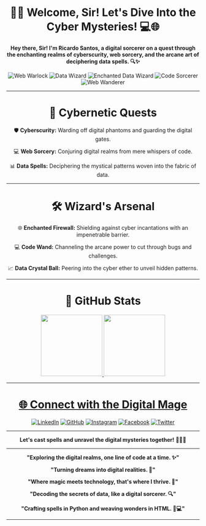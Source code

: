 <div align="center">

# 🧙‍♂️ Welcome, Sir! Let's Dive Into the Cyber Mysteries! 💻🌐

**Hey there, Sir! I'm Ricardo Santos, a digital sorcerer on a quest through the enchanting realms of cyberscurity, web sorcery, and the arcane art of deciphering data spells. 🔍✨**

![Web Warlock](https://img.shields.io/badge/Web%20Warlock-Master%20of%20Code-green?style=for-the-badge&logo=html5)
![Data Wizard](https://img.shields.io/badge/Data%20Wizard-Magician%20of%20Insights-purple?style=for-the-badge&logo=python)
![Enchanted Data Wizard](https://img.shields.io/badge/Enchanted%20Data%20Wizard-Magician%20of%20Insights-purple?style=for-the-badge&logo=python)
![Code Sorcerer](https://img.shields.io/badge/Code%20Sorcerer-Crafter%20of%20Digital%20Spells-blue?style=for-the-badge&logo=javascript)
![Web Wanderer](https://img.shields.io/badge/Web%20Wanderer-Explorer%20of%20Digital%20Realms-green?style=for-the-badge&logo=html5)


---

# 🚀 Cybernetic Quests

🛡️ **Cyberscurity:** Warding off digital phantoms and guarding the digital gates.

💻 **Web Sorcery:** Conjuring digital realms from mere whispers of code.

📊 **Data Spells:** Deciphering the mystical patterns woven into the fabric of data.

---

# 🛠️ Wizard's Arsenal

🌐 **Enchanted Firewall:** Shielding against cyber incantations with an impenetrable barrier.

💻 **Code Wand:** Channeling the arcane power to cut through bugs and challenges.

📈 **Data Crystal Ball:** Peering into the cyber ether to unveil hidden patterns.

---

# 🚀 GitHub Stats

<a href="https://github.com/TUR14CUS">
<img height=160em src="https://github-readme-stats.vercel.app/api/top-langs/?username=TUR14CUS&layout=compact&theme=dracula">
<img height=160em src="https://github-readme-stats.vercel.app/api?username=TUR14CUS&show_icons=true&theme=dracula">
    
---


# 🌐 Connect with the Digital Mage



[![LinkedIn](https://img.shields.io/badge/LinkedIn-Connect%20with%20Me-blue?style=for-the-badge&logo=linkedin)](https://www.linkedin.com/in/tur14cus/)
[![GitHub](https://img.shields.io/badge/GitHub-Follow%20Me-green?style=for-the-badge&logo=github)](https://github.com/TUR14CUS)
[![Instagram](https://img.shields.io/badge/Instagram-Follow%20Me-purple?style=for-the-badge&logo=instagram)](https://www.instagram.com/obaptista1143)
[![Facebook](https://img.shields.io/badge/Facebook-Follow%20Me-blue?style=for-the-badge&logo=facebook)](https://www.facebook.com/obaptista1143)
[![Twitter](https://img.shields.io/badge/Twitter-Follow%20Me-lightblue?style=for-the-badge&logo=twitter)](https://twitter.com/obaptista1143)

---

**Let's cast spells and unravel the digital mysteries together!** 🧙‍♂️🔮

---

**"Exploring the digital realms, one line of code at a time. ✨"**

**"Turning dreams into digital realities. 🌌"**

**"Where magic meets technology, that's where I thrive. 🚀"**

**"Decoding the secrets of data, like a digital sorcerer. 🔍"**

**"Crafting spells in Python and weaving wonders in HTML. 🐍💻"**

---
</div>
